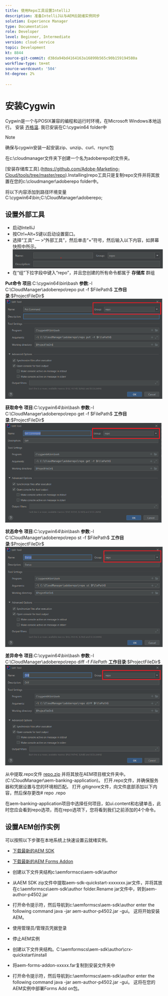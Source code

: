 ```yaml
---
title: 使用Repo工具设置IntelliJ
description: 准备IntelliJ以与AEM云就绪实例同步
solution: Experience Manager
type: Documentation
role: Developer
level: Beginner, Intermediate
version: cloud-service
topic: Development
kt: 8844
source-git-commit: d38da94bd4164163a16899b565c90b159194580a
workflow-type: tm+mt
source-wordcount: '504'
ht-degree: 2%

---
```


# 安装Cygwin


Cygwin是一个与POSIX兼容的编程和运行时环境，在Microsoft Windows本地运行。
安装 [齐格温](https://www.cygwin.com/). 我已安装在C:\cygwin64 folder中
>[!NOTE]
> 确保与cygwin安装一起安装zip、unzip、curl、rsync包

在c:\cloudmanager文件夹下创建一个名为adoberepo的文件夹。

[安装存储库工具].(https://github.com/Adobe-Marketing-Cloud/tools/tree/master/repo).Installing)repo工具只是复制repo文件并将其放置在您的c:\cloudmanger\adoberepo folder中。

将以下内容添加到路径环境变量C:\cygwin64\bin;C:\CloudManager\adoberepo;

## 设置外部工具

* 启动IntelliJ
* 按Ctrl+Alt+S键以启动设置窗口。
* 选择“工具” — >“外部工具”，然后单击“+”符号，然后输入以下内容，如屏幕快照中所示。
   ![rep](assets/repo.png)
* 在“组”下拉字段中键入“repo”，并且您创建的所有命令都属于 **存储库** 群组


**Put命令**
**项目**:C:\cygwin64\bin\bash
**参数**:-l C:\CloudManager\adoberepo\repo put -f \$FilePath\$
**工作目录**:\$ProjectFileDir\$
![put-command](assets/put-command.png)

**获取命令**
**项目**:C:\cygwin64\bin\bash
**参数**:-l C:\CloudManager\adoberepo\repo get -f \$FilePath\$
**工作目录**:\$ProjectFileDir\$
![get-command](assets/get-command.png)

**状态命令**
**项目**:C:\cygwin64\bin\bash
**参数**:-l C:\CloudManager\adoberepo\repo st -f \$FilePath\$
**工作目录**:\$ProjectFileDir\$
![status-command](assets/status-command.png)

**差异命令**
**项目**:C:\cygwin64\bin\bash
**参数**:-l C:\CloudManager\adoberepo\repo diff -f $FilePath$
**工作目录**:\$ProjectFileDir\$
![diff命令](assets/diff-command.png)

从中提取.repo文件 [repo.zip](assets/repo.zip) 并将其放在AEM项目根文件夹中。 (C:\CloudManager\aem-banking-application)。 打开.repo文件，并确保服务器和凭据设置与您的环境相匹配。
打开.gitignore文件，向文件底部添加以下内容，然后保存更改\# repo .repo

在aem-banking-application项目中选择任何项目，如ui.content和右键单击，此时您应会看到repo选项，而在repo选项下，您将看到我们之前添加的4个命令。

## 设置AEM创作实例

可以按照以下步骤在本地系统上快速设置云就绪实例。
* [下载最新的AEM SDK](https://experience.adobe.com/#/downloads/content/software-distribution/en/aemcloud.html)

* [下载最新的AEM Forms Addon](https://experience.adobe.com/#/downloads/content/software-distribution/en/aemcloud.html)

* 创建以下文件夹结构c:\aemformscs\aem-sdk\author

* 从AEM SDK zip文件中提取aem-sdk-quickstart-xxxxxxx.jar文件，并将其放在c:\aemformscs\aem-sdk\author folder.Rename jar文件中，转到aem-author-p4502.jar

* 打开命令提示符，然后导航到c:\aemformscs\aem-sdk\author enter the following command java -jar aem-author-p4502.jar -gui。 这将开始安装AEM。
* 使用管理员/管理员凭据登录
* 停止AEM实例
* 创建以下文件夹结构。C:\aemformscs\aem-sdk\author\crx-quickstart\install
* 将aem-forms-addon-xxxxx.far复制到安装文件夹中
* 打开命令提示符，然后导航到c:\aemformscs\aem-sdk\author enter the following command java -jar aem-author-p4502.jar -gui。 这将在您的AEM实例中部署Forms Add on包。




















